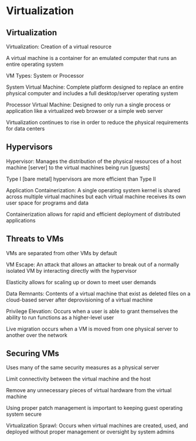 # Virtualization # 

## Virtualization ## 

Virtualization: Creation of a virtual resource 

A virtual machine is a container for an emulated computer that runs an entire operating system 

VM Types: System or Processor 

System Virtual Machine: Complete platform designed to replace an entire physical computer and includes a full desktop/server operating system 

Processor Virtual Machine: Designed to only run a single process or application like a virtualized web browser or a simple web server 

Virtualization continues to rise in order to reduce the physical requirements for data centers 

## Hypervisors ## 

Hypervisor: Manages the distribution of the physical resources of a host machine [server] to the virtual machines being run [guests] 

Type I [bare metal] hypervisors are more efficient than Type II 

Application Containerization: A single operating system kernel is shared across multiple virtual machines but each virtual machine receives its own user space for programs and data 

Containerization allows for rapid and efficient deployment of distributed applications 

## Threats to VMs ## 

VMs are separated from other VMs by default 

VM Escape: An attack that allows an attacker to break out of a normally isolated VM by interacting directly with the hypervisor 

Elasticity allows for scaling up or down to meet user demands 

Data Remnants: Contents of a virtual machine that exist as deleted files on a cloud-based server after deprovisioning of a virtual machine 

Privilege Elevation: Occurs when a user is able to grant themselves the ability to run functions as a higher-level user 

Live migration occurs when a VM is moved from one physical server to another over the network 

## Securing VMs ## 

Uses many of the same security measures as a physical server 

Limit connectivity between the virtual machine and the host 

Remove any unnecessary pieces of virtual hardware from the virtual machine 

Using proper patch management is important to keeping guest operating system secure 

Virtualization Sprawl: Occurs when virtual machines are created, used, and deployed without proper management or oversight by system admins 
